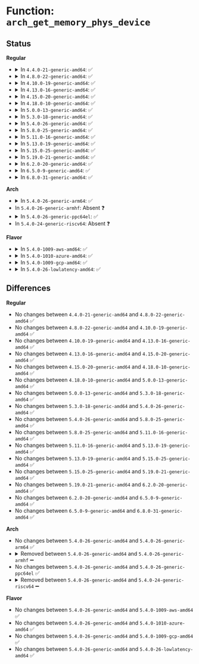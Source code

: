# Function: <code>arch_get_memory_phys_device</code>

## Status
<b>Regular</b>
<ul>
<li>
<details>
<summary>In <code>4.4.0-21-generic-amd64</code>: ✅</summary>

```c
int arch_get_memory_phys_device(long unsigned int start_pfn)
```

```json
{
  "name": "arch_get_memory_phys_device",
  "collision_type": "Unique Global",
  "inline_type": "No",
  "funcs": [
    {
      "addr": 18446744071584487456,
      "name": "arch_get_memory_phys_device",
      "external": true,
      "loc": "drivers/base/memory.c:532",
      "file": "drivers/base/memory.c",
      "inline": "seen, unknown",
      "caller_inline": [],
      "caller_func": [
        "drivers/base/memory.c:init_memory_block"
      ]
    }
  ],
  "symbols": [
    {
      "addr": 18446744071584487456,
      "name": "arch_get_memory_phys_device",
      "section": ".text",
      "bind": "STB_WEAK",
      "size": 13
    }
  ]
}
```
</details>
</li>
<li>
<details>
<summary>In <code>4.8.0-22-generic-amd64</code>: ✅</summary>

```c
int arch_get_memory_phys_device(long unsigned int start_pfn)
```

```json
{
  "name": "arch_get_memory_phys_device",
  "collision_type": "Unique Global",
  "inline_type": "No",
  "funcs": [
    {
      "addr": 18446744071584833792,
      "name": "arch_get_memory_phys_device",
      "external": true,
      "loc": "drivers/base/memory.c:565",
      "file": "drivers/base/memory.c",
      "inline": "seen, unknown",
      "caller_inline": [],
      "caller_func": [
        "drivers/base/memory.c:init_memory_block"
      ]
    }
  ],
  "symbols": [
    {
      "addr": 18446744071584833792,
      "name": "arch_get_memory_phys_device",
      "section": ".text",
      "bind": "STB_WEAK",
      "size": 13
    }
  ]
}
```
</details>
</li>
<li>
<details>
<summary>In <code>4.10.0-19-generic-amd64</code>: ✅</summary>

```c
int arch_get_memory_phys_device(long unsigned int start_pfn)
```

```json
{
  "name": "arch_get_memory_phys_device",
  "collision_type": "Unique Global",
  "inline_type": "No",
  "funcs": [
    {
      "addr": 18446744071585027104,
      "name": "arch_get_memory_phys_device",
      "external": true,
      "loc": "drivers/base/memory.c:566",
      "file": "drivers/base/memory.c",
      "inline": "seen, unknown",
      "caller_inline": [],
      "caller_func": [
        "drivers/base/memory.c:init_memory_block"
      ]
    }
  ],
  "symbols": [
    {
      "addr": 18446744071585027104,
      "name": "arch_get_memory_phys_device",
      "section": ".text",
      "bind": "STB_WEAK",
      "size": 13
    }
  ]
}
```
</details>
</li>
<li>
<details>
<summary>In <code>4.13.0-16-generic-amd64</code>: ✅</summary>

```c
int arch_get_memory_phys_device(long unsigned int start_pfn)
```

```json
{
  "name": "arch_get_memory_phys_device",
  "collision_type": "Unique Global",
  "inline_type": "No",
  "funcs": [
    {
      "addr": 18446744071585111728,
      "name": "arch_get_memory_phys_device",
      "external": true,
      "loc": "drivers/base/memory.c:574",
      "file": "drivers/base/memory.c",
      "inline": "seen, unknown",
      "caller_inline": [],
      "caller_func": [
        "drivers/base/memory.c:init_memory_block"
      ]
    }
  ],
  "symbols": [
    {
      "addr": 18446744071585111728,
      "name": "arch_get_memory_phys_device",
      "section": ".text",
      "bind": "STB_WEAK",
      "size": 13
    }
  ]
}
```
</details>
</li>
<li>
<details>
<summary>In <code>4.15.0-20-generic-amd64</code>: ✅</summary>

```c
int arch_get_memory_phys_device(long unsigned int start_pfn)
```

```json
{
  "name": "arch_get_memory_phys_device",
  "collision_type": "Unique Global",
  "inline_type": "No",
  "funcs": [
    {
      "addr": 18446744071585538128,
      "name": "arch_get_memory_phys_device",
      "external": true,
      "loc": "drivers/base/memory.c:585",
      "file": "drivers/base/memory.c",
      "inline": "seen, unknown",
      "caller_inline": [],
      "caller_func": [
        "drivers/base/memory.c:init_memory_block"
      ]
    }
  ],
  "symbols": [
    {
      "addr": 18446744071585538128,
      "name": "arch_get_memory_phys_device",
      "section": ".text",
      "bind": "STB_WEAK",
      "size": 13
    }
  ]
}
```
</details>
</li>
<li>
<details>
<summary>In <code>4.18.0-10-generic-amd64</code>: ✅</summary>

```c
int arch_get_memory_phys_device(long unsigned int start_pfn)
```

```json
{
  "name": "arch_get_memory_phys_device",
  "collision_type": "Unique Global",
  "inline_type": "No",
  "funcs": [
    {
      "addr": 18446744071585781792,
      "name": "arch_get_memory_phys_device",
      "external": true,
      "loc": "drivers/base/memory.c:587",
      "file": "drivers/base/memory.c",
      "inline": "seen, unknown",
      "caller_inline": [],
      "caller_func": [
        "drivers/base/memory.c:init_memory_block"
      ]
    }
  ],
  "symbols": [
    {
      "addr": 18446744071585781792,
      "name": "arch_get_memory_phys_device",
      "section": ".text",
      "bind": "STB_WEAK",
      "size": 13
    }
  ]
}
```
</details>
</li>
<li>
<details>
<summary>In <code>5.0.0-13-generic-amd64</code>: ✅</summary>

```c
int arch_get_memory_phys_device(long unsigned int start_pfn)
```

```json
{
  "name": "arch_get_memory_phys_device",
  "collision_type": "Unique Global",
  "inline_type": "No",
  "funcs": [
    {
      "addr": 18446744071585914816,
      "name": "arch_get_memory_phys_device",
      "external": true,
      "loc": "drivers/base/memory.c:574",
      "file": "drivers/base/memory.c",
      "inline": "seen, unknown",
      "caller_inline": [],
      "caller_func": [
        "drivers/base/memory.c:init_memory_block"
      ]
    }
  ],
  "symbols": [
    {
      "addr": 18446744071585914816,
      "name": "arch_get_memory_phys_device",
      "section": ".text",
      "bind": "STB_WEAK",
      "size": 13
    }
  ]
}
```
</details>
</li>
<li>
<details>
<summary>In <code>5.3.0-18-generic-amd64</code>: ✅</summary>

```c
int arch_get_memory_phys_device(long unsigned int start_pfn)
```

```json
{
  "name": "arch_get_memory_phys_device",
  "collision_type": "Unique Global",
  "inline_type": "No",
  "funcs": [
    {
      "addr": 18446744071586156096,
      "name": "arch_get_memory_phys_device",
      "external": true,
      "loc": "drivers/base/memory.c:586",
      "file": "drivers/base/memory.c",
      "inline": "seen, unknown",
      "caller_inline": [],
      "caller_func": [
        "drivers/base/memory.c:init_memory_block"
      ]
    }
  ],
  "symbols": [
    {
      "addr": 18446744071586156096,
      "name": "arch_get_memory_phys_device",
      "section": ".text",
      "bind": "STB_WEAK",
      "size": 13
    }
  ]
}
```
</details>
</li>
<li>
<details>
<summary>In <code>5.4.0-26-generic-amd64</code>: ✅</summary>

```c
int arch_get_memory_phys_device(long unsigned int start_pfn)
```

```json
{
  "name": "arch_get_memory_phys_device",
  "collision_type": "Unique Global",
  "inline_type": "No",
  "funcs": [
    {
      "addr": 18446744071586304448,
      "name": "arch_get_memory_phys_device",
      "external": true,
      "loc": "drivers/base/memory.c:558",
      "file": "drivers/base/memory.c",
      "inline": "seen, unknown",
      "caller_inline": [],
      "caller_func": [
        "drivers/base/memory.c:init_memory_block"
      ]
    }
  ],
  "symbols": [
    {
      "addr": 18446744071586304448,
      "name": "arch_get_memory_phys_device",
      "section": ".text",
      "bind": "STB_WEAK",
      "size": 13
    }
  ]
}
```
</details>
</li>
<li>
<details>
<summary>In <code>5.8.0-25-generic-amd64</code>: ✅</summary>

```c
int arch_get_memory_phys_device(long unsigned int start_pfn)
```

```json
{
  "name": "arch_get_memory_phys_device",
  "collision_type": "Unique Global",
  "inline_type": "No",
  "funcs": [
    {
      "addr": 18446744071587074112,
      "name": "arch_get_memory_phys_device",
      "external": true,
      "loc": "drivers/base/memory.c:495",
      "file": "drivers/base/memory.c",
      "inline": "seen, unknown",
      "caller_inline": [],
      "caller_func": [
        "drivers/base/memory.c:init_memory_block"
      ]
    }
  ],
  "symbols": [
    {
      "addr": 18446744071587074112,
      "name": "arch_get_memory_phys_device",
      "section": ".text",
      "bind": "STB_WEAK",
      "size": 13
    }
  ]
}
```
</details>
</li>
<li>
<details>
<summary>In <code>5.11.0-16-generic-amd64</code>: ✅</summary>

```c
int arch_get_memory_phys_device(long unsigned int start_pfn)
```

```json
{
  "name": "arch_get_memory_phys_device",
  "collision_type": "Unique Global",
  "inline_type": "No",
  "funcs": [
    {
      "addr": 18446744071587158880,
      "name": "arch_get_memory_phys_device",
      "external": true,
      "loc": "drivers/base/memory.c:492",
      "file": "drivers/base/memory.c",
      "inline": "seen, unknown",
      "caller_inline": [],
      "caller_func": [
        "drivers/base/memory.c:phys_device_show"
      ]
    }
  ],
  "symbols": [
    {
      "addr": 18446744071587158880,
      "name": "arch_get_memory_phys_device",
      "section": ".text",
      "bind": "STB_WEAK",
      "size": 13
    }
  ]
}
```
</details>
</li>
<li>
<details>
<summary>In <code>5.13.0-19-generic-amd64</code>: ✅</summary>

```c
int arch_get_memory_phys_device(long unsigned int start_pfn)
```

```json
{
  "name": "arch_get_memory_phys_device",
  "collision_type": "Unique Global",
  "inline_type": "No",
  "funcs": [
    {
      "addr": 18446744071587046560,
      "name": "arch_get_memory_phys_device",
      "external": true,
      "loc": "drivers/base/memory.c:558",
      "file": "drivers/base/memory.c",
      "inline": "seen, unknown",
      "caller_inline": [],
      "caller_func": [
        "drivers/base/memory.c:phys_device_show"
      ]
    }
  ],
  "symbols": [
    {
      "addr": 18446744071587046560,
      "name": "arch_get_memory_phys_device",
      "section": ".text",
      "bind": "STB_WEAK",
      "size": 13
    }
  ]
}
```
</details>
</li>
<li>
<details>
<summary>In <code>5.15.0-25-generic-amd64</code>: ✅</summary>

```c
int arch_get_memory_phys_device(long unsigned int start_pfn)
```

```json
{
  "name": "arch_get_memory_phys_device",
  "collision_type": "Unique Global",
  "inline_type": "No",
  "funcs": [
    {
      "addr": 18446744071587616224,
      "name": "arch_get_memory_phys_device",
      "external": true,
      "loc": "drivers/base/memory.c:566",
      "file": "drivers/base/memory.c",
      "inline": "seen, unknown",
      "caller_inline": [],
      "caller_func": [
        "drivers/base/memory.c:phys_device_show"
      ]
    }
  ],
  "symbols": [
    {
      "addr": 18446744071587616224,
      "name": "arch_get_memory_phys_device",
      "section": ".text",
      "bind": "STB_WEAK",
      "size": 13
    }
  ]
}
```
</details>
</li>
<li>
<details>
<summary>In <code>5.19.0-21-generic-amd64</code>: ✅</summary>

```c
int arch_get_memory_phys_device(long unsigned int start_pfn)
```

```json
{
  "name": "arch_get_memory_phys_device",
  "collision_type": "Unique Global",
  "inline_type": "No",
  "funcs": [
    {
      "addr": 18446744071588956496,
      "name": "arch_get_memory_phys_device",
      "external": true,
      "loc": "drivers/base/memory.c:572",
      "file": "drivers/base/memory.c",
      "inline": "seen, unknown",
      "caller_inline": [],
      "caller_func": [
        "drivers/base/memory.c:phys_device_show"
      ]
    }
  ],
  "symbols": [
    {
      "addr": 18446744071588956496,
      "name": "arch_get_memory_phys_device",
      "section": ".text",
      "bind": "STB_WEAK",
      "size": 17
    }
  ]
}
```
</details>
</li>
<li>
<details>
<summary>In <code>6.2.0-20-generic-amd64</code>: ✅</summary>

```c
int arch_get_memory_phys_device(long unsigned int start_pfn)
```

```json
{
  "name": "arch_get_memory_phys_device",
  "collision_type": "Unique Global",
  "inline_type": "No",
  "funcs": [
    {
      "addr": 18446744071590472176,
      "name": "arch_get_memory_phys_device",
      "external": true,
      "loc": "drivers/base/memory.c:584",
      "file": "drivers/base/memory.c",
      "inline": "seen, unknown",
      "caller_inline": [],
      "caller_func": [
        "drivers/base/memory.c:phys_device_show"
      ]
    }
  ],
  "symbols": [
    {
      "addr": 18446744071590472176,
      "name": "arch_get_memory_phys_device",
      "section": ".text",
      "bind": "STB_WEAK",
      "size": 17
    }
  ]
}
```
</details>
</li>
<li>
<details>
<summary>In <code>6.5.0-9-generic-amd64</code>: ✅</summary>

```c
int arch_get_memory_phys_device(long unsigned int start_pfn)
```

```json
{
  "name": "arch_get_memory_phys_device",
  "collision_type": "Unique Global",
  "inline_type": "No",
  "funcs": [
    {
      "addr": 18446744071590795104,
      "name": "arch_get_memory_phys_device",
      "external": true,
      "loc": "drivers/base/memory.c:579",
      "file": "drivers/base/memory.c",
      "inline": "seen, unknown",
      "caller_inline": [],
      "caller_func": [
        "drivers/base/memory.c:phys_device_show"
      ]
    }
  ],
  "symbols": [
    {
      "addr": 18446744071590795104,
      "name": "arch_get_memory_phys_device",
      "section": ".text",
      "bind": "STB_WEAK",
      "size": 17
    }
  ]
}
```
</details>
</li>
<li>
<details>
<summary>In <code>6.8.0-31-generic-amd64</code>: ✅</summary>

```c
int arch_get_memory_phys_device(long unsigned int start_pfn)
```

```json
{
  "name": "arch_get_memory_phys_device",
  "collision_type": "Unique Global",
  "inline_type": "No",
  "funcs": [
    {
      "addr": 18446744071591138784,
      "name": "arch_get_memory_phys_device",
      "external": true,
      "loc": "drivers/base/memory.c:629",
      "file": "drivers/base/memory.c",
      "inline": "seen, unknown",
      "caller_inline": [],
      "caller_func": [
        "drivers/base/memory.c:phys_device_show"
      ]
    }
  ],
  "symbols": [
    {
      "addr": 18446744071591138784,
      "name": "arch_get_memory_phys_device",
      "section": ".text",
      "bind": "STB_WEAK",
      "size": 17
    }
  ]
}
```
</details>
</li>
</ul>
<b>Arch</b>
<ul>
<li>
<details>
<summary>In <code>5.4.0-26-generic-arm64</code>: ✅</summary>

```c
int arch_get_memory_phys_device(long unsigned int start_pfn)
```

```json
{
  "name": "arch_get_memory_phys_device",
  "collision_type": "Unique Global",
  "inline_type": "No",
  "funcs": [
    {
      "addr": 18446603336499138032,
      "name": "arch_get_memory_phys_device",
      "external": true,
      "loc": "drivers/base/memory.c:558",
      "file": "drivers/base/memory.c",
      "inline": "seen, unknown",
      "caller_inline": [],
      "caller_func": [
        "drivers/base/memory.c:init_memory_block"
      ]
    }
  ],
  "symbols": [
    {
      "addr": 18446603336499138032,
      "name": "arch_get_memory_phys_device",
      "section": ".text",
      "bind": "STB_WEAK",
      "size": 28
    }
  ]
}
```
</details>
</li>
<li>
In <code>5.4.0-26-generic-armhf</code>: Absent ❓
</li>
<li>
<details>
<summary>In <code>5.4.0-26-generic-ppc64el</code>: ✅</summary>

```c
int arch_get_memory_phys_device(long unsigned int start_pfn)
```

```json
{
  "name": "arch_get_memory_phys_device",
  "collision_type": "Unique Global",
  "inline_type": "No",
  "funcs": [
    {
      "addr": 13835058055292330192,
      "name": "arch_get_memory_phys_device",
      "external": true,
      "loc": "drivers/base/memory.c:558",
      "file": "drivers/base/memory.c",
      "inline": "seen, unknown",
      "caller_inline": [],
      "caller_func": [
        "drivers/base/memory.c:init_memory_block"
      ]
    }
  ],
  "symbols": [
    {
      "addr": 13835058055292330192,
      "name": "arch_get_memory_phys_device",
      "section": ".text",
      "bind": "STB_WEAK",
      "size": 16
    }
  ]
}
```
</details>
</li>
<li>
In <code>5.4.0-24-generic-riscv64</code>: Absent ❓
</li>
</ul>
<b>Flavor</b>
<ul>
<li>
<details>
<summary>In <code>5.4.0-1009-aws-amd64</code>: ✅</summary>

```c
int arch_get_memory_phys_device(long unsigned int start_pfn)
```

```json
{
  "name": "arch_get_memory_phys_device",
  "collision_type": "Unique Global",
  "inline_type": "No",
  "funcs": [
    {
      "addr": 18446744071586067696,
      "name": "arch_get_memory_phys_device",
      "external": true,
      "loc": "drivers/base/memory.c:558",
      "file": "drivers/base/memory.c",
      "inline": "seen, unknown",
      "caller_inline": [],
      "caller_func": [
        "drivers/base/memory.c:init_memory_block"
      ]
    }
  ],
  "symbols": [
    {
      "addr": 18446744071586067696,
      "name": "arch_get_memory_phys_device",
      "section": ".text",
      "bind": "STB_WEAK",
      "size": 13
    }
  ]
}
```
</details>
</li>
<li>
<details>
<summary>In <code>5.4.0-1010-azure-amd64</code>: ✅</summary>

```c
int arch_get_memory_phys_device(long unsigned int start_pfn)
```

```json
{
  "name": "arch_get_memory_phys_device",
  "collision_type": "Unique Global",
  "inline_type": "No",
  "funcs": [
    {
      "addr": 18446744071585913648,
      "name": "arch_get_memory_phys_device",
      "external": true,
      "loc": "drivers/base/memory.c:558",
      "file": "drivers/base/memory.c",
      "inline": "seen, unknown",
      "caller_inline": [],
      "caller_func": [
        "drivers/base/memory.c:init_memory_block"
      ]
    }
  ],
  "symbols": [
    {
      "addr": 18446744071585913648,
      "name": "arch_get_memory_phys_device",
      "section": ".text",
      "bind": "STB_WEAK",
      "size": 13
    }
  ]
}
```
</details>
</li>
<li>
<details>
<summary>In <code>5.4.0-1009-gcp-amd64</code>: ✅</summary>

```c
int arch_get_memory_phys_device(long unsigned int start_pfn)
```

```json
{
  "name": "arch_get_memory_phys_device",
  "collision_type": "Unique Global",
  "inline_type": "No",
  "funcs": [
    {
      "addr": 18446744071586252416,
      "name": "arch_get_memory_phys_device",
      "external": true,
      "loc": "drivers/base/memory.c:558",
      "file": "drivers/base/memory.c",
      "inline": "seen, unknown",
      "caller_inline": [],
      "caller_func": [
        "drivers/base/memory.c:init_memory_block"
      ]
    }
  ],
  "symbols": [
    {
      "addr": 18446744071586252416,
      "name": "arch_get_memory_phys_device",
      "section": ".text",
      "bind": "STB_WEAK",
      "size": 13
    }
  ]
}
```
</details>
</li>
<li>
<details>
<summary>In <code>5.4.0-26-lowlatency-amd64</code>: ✅</summary>

```c
int arch_get_memory_phys_device(long unsigned int start_pfn)
```

```json
{
  "name": "arch_get_memory_phys_device",
  "collision_type": "Unique Global",
  "inline_type": "No",
  "funcs": [
    {
      "addr": 18446744071586363360,
      "name": "arch_get_memory_phys_device",
      "external": true,
      "loc": "drivers/base/memory.c:558",
      "file": "drivers/base/memory.c",
      "inline": "seen, unknown",
      "caller_inline": [],
      "caller_func": [
        "drivers/base/memory.c:init_memory_block"
      ]
    }
  ],
  "symbols": [
    {
      "addr": 18446744071586363360,
      "name": "arch_get_memory_phys_device",
      "section": ".text",
      "bind": "STB_WEAK",
      "size": 13
    }
  ]
}
```
</details>
</li>
</ul>

## Differences
<b>Regular</b>
<ul>
<li>
No changes between <code>4.4.0-21-generic-amd64</code> and <code>4.8.0-22-generic-amd64</code> ✅
</li>
<li>
No changes between <code>4.8.0-22-generic-amd64</code> and <code>4.10.0-19-generic-amd64</code> ✅
</li>
<li>
No changes between <code>4.10.0-19-generic-amd64</code> and <code>4.13.0-16-generic-amd64</code> ✅
</li>
<li>
No changes between <code>4.13.0-16-generic-amd64</code> and <code>4.15.0-20-generic-amd64</code> ✅
</li>
<li>
No changes between <code>4.15.0-20-generic-amd64</code> and <code>4.18.0-10-generic-amd64</code> ✅
</li>
<li>
No changes between <code>4.18.0-10-generic-amd64</code> and <code>5.0.0-13-generic-amd64</code> ✅
</li>
<li>
No changes between <code>5.0.0-13-generic-amd64</code> and <code>5.3.0-18-generic-amd64</code> ✅
</li>
<li>
No changes between <code>5.3.0-18-generic-amd64</code> and <code>5.4.0-26-generic-amd64</code> ✅
</li>
<li>
No changes between <code>5.4.0-26-generic-amd64</code> and <code>5.8.0-25-generic-amd64</code> ✅
</li>
<li>
No changes between <code>5.8.0-25-generic-amd64</code> and <code>5.11.0-16-generic-amd64</code> ✅
</li>
<li>
No changes between <code>5.11.0-16-generic-amd64</code> and <code>5.13.0-19-generic-amd64</code> ✅
</li>
<li>
No changes between <code>5.13.0-19-generic-amd64</code> and <code>5.15.0-25-generic-amd64</code> ✅
</li>
<li>
No changes between <code>5.15.0-25-generic-amd64</code> and <code>5.19.0-21-generic-amd64</code> ✅
</li>
<li>
No changes between <code>5.19.0-21-generic-amd64</code> and <code>6.2.0-20-generic-amd64</code> ✅
</li>
<li>
No changes between <code>6.2.0-20-generic-amd64</code> and <code>6.5.0-9-generic-amd64</code> ✅
</li>
<li>
No changes between <code>6.5.0-9-generic-amd64</code> and <code>6.8.0-31-generic-amd64</code> ✅
</li>
</ul>
<b>Arch</b>
<ul>
<li>
No changes between <code>5.4.0-26-generic-amd64</code> and <code>5.4.0-26-generic-arm64</code> ✅
</li>
<li>
<details>
<summary>Removed between <code>5.4.0-26-generic-amd64</code> and <code>5.4.0-26-generic-armhf</code> ➖</summary>

```c
int arch_get_memory_phys_device(long unsigned int start_pfn)
```
</details>
</li>
<li>
No changes between <code>5.4.0-26-generic-amd64</code> and <code>5.4.0-26-generic-ppc64el</code> ✅
</li>
<li>
<details>
<summary>Removed between <code>5.4.0-26-generic-amd64</code> and <code>5.4.0-24-generic-riscv64</code> ➖</summary>

```c
int arch_get_memory_phys_device(long unsigned int start_pfn)
```
</details>
</li>
</ul>
<b>Flavor</b>
<ul>
<li>
No changes between <code>5.4.0-26-generic-amd64</code> and <code>5.4.0-1009-aws-amd64</code> ✅
</li>
<li>
No changes between <code>5.4.0-26-generic-amd64</code> and <code>5.4.0-1010-azure-amd64</code> ✅
</li>
<li>
No changes between <code>5.4.0-26-generic-amd64</code> and <code>5.4.0-1009-gcp-amd64</code> ✅
</li>
<li>
No changes between <code>5.4.0-26-generic-amd64</code> and <code>5.4.0-26-lowlatency-amd64</code> ✅
</li>
</ul>
